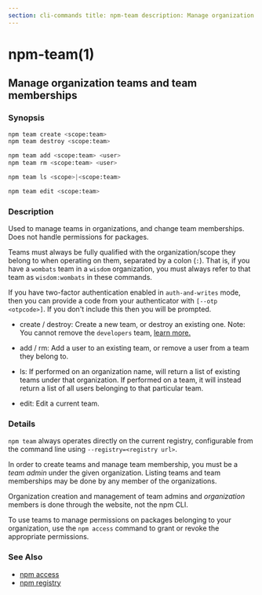 ```yaml
---
section: cli-commands title: npm-team description: Manage organization teams and team memberships
---
```


# npm-team(1)

## Manage organization teams and team memberships

### Synopsis

```bash
npm team create <scope:team>
npm team destroy <scope:team>

npm team add <scope:team> <user>
npm team rm <scope:team> <user>

npm team ls <scope>|<scope:team>

npm team edit <scope:team>
```

### Description

Used to manage teams in organizations, and change team memberships. Does not handle permissions for packages.

Teams must always be fully qualified with the organization/scope they belong to when operating on them, separated by a
colon (`:`). That is, if you have a `wombats` team in a `wisdom` organization, you must always refer to that team
as `wisdom:wombats` in these commands.

If you have two-factor authentication enabled in `auth-and-writes` mode, then you can provide a code from your
authenticator with `[--otp <otpcode>]`. If you don't include this then you will be prompted.

* create / destroy:
  Create a new team, or destroy an existing one. Note: You cannot remove the `developers`
  team, <a href="https://docs.npmjs.com/about-developers-team" target="_blank">learn more.</a>
* add / rm:
  Add a user to an existing team, or remove a user from a team they belong to.

* ls:
  If performed on an organization name, will return a list of existing teams under that organization. If performed on a
  team, it will instead return a list of all users belonging to that particular team.

* edit:
  Edit a current team.

### Details

`npm team` always operates directly on the current registry, configurable from the command line
using `--registry=<registry url>`.

In order to create teams and manage team membership, you must be a *team admin*
under the given organization. Listing teams and team memberships may be done by any member of the organizations.

Organization creation and management of team admins and *organization* members is done through the website, not the npm
CLI.

To use teams to manage permissions on packages belonging to your organization, use the `npm access` command to grant or
revoke the appropriate permissions.

### See Also

* [npm access](/cli-commands/npm-access)
* [npm registry](/using-npm/registry)
